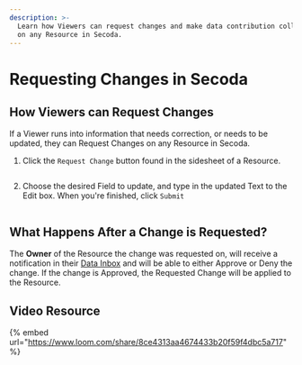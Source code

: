 ```yaml
---
description: >-
  Learn how Viewers can request changes and make data contribution collaborative
  on any Resource in Secoda.
---
```


# Requesting Changes in Secoda

## How Viewers can Request Changes

If a Viewer runs into information that needs correction, or needs to be updated, they can Request Changes on any Resource in Secoda.&#x20;

1. Click the `Request Change` button found in the sidesheet of a Resource.

<figure><img src="https://secoda-public-media-assets.s3.amazonaws.com/Screenshot%202023-05-15%20at%204.21.52%20PM.png" alt=""><figcaption></figcaption></figure>

2. Choose the desired Field to update, and type in the updated Text to the Edit box. When you're finished, click `Submit`&#x20;

<figure><img src="https://secoda-public-media-assets.s3.amazonaws.com/Screen%20Shot%202023-02-28%20at%205.05.49%20PM.png" alt=""><figcaption></figcaption></figure>

## What Happens After a Change is Requested?

The **Owner** of the Resource the change was requested on, will receive a notification in their [Data Inbox](../../features/data-inbox.md) and will be able to either Approve or Deny the change. If the change is Approved, the Requested Change will be applied to the Resource.

## Video Resource

{% embed url="https://www.loom.com/share/8ce4313aa4674433b20f59f4dbc5a717" %}
